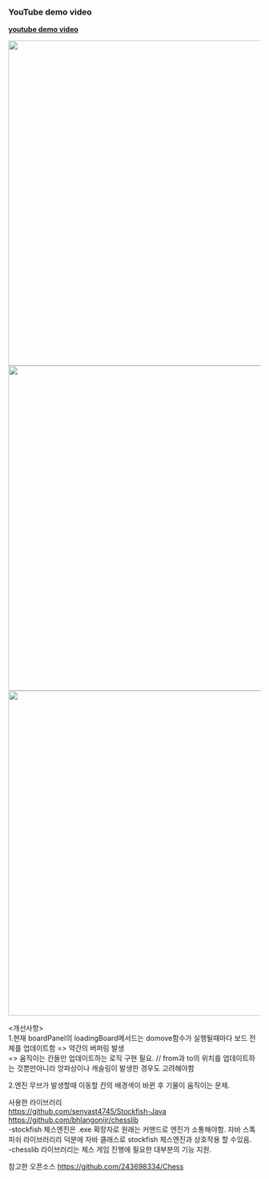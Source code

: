 ### YouTube demo video
**[youtube demo video](https://youtu.be/Cco1NRFp1SQ)**

<img src="https://github.com/user-attachments/assets/4ef177ae-8b00-41aa-a4bc-16f7a1e378b8" width="812" height="648"/>
<img src="https://github.com/user-attachments/assets/0e608749-d607-4fa9-a0c1-ef855a0a8f7c" width="812" height="648"/>
<img src="https://github.com/user-attachments/assets/782afee0-051c-42dd-a2b2-7b03de783be9" width="812" height="648"/>

<개선사항></br>
1.현재 boardPanel의 loadingBoard메서드는 domove함수가 실행될때마다 보드 전체를 업데이트함 => 약간의 버퍼링 발생</br>
=> 움직이는 칸들만 업데이트하는 로직 구현 필요. // from과 to의 위치를 업데이트하는 것뿐만아니라 앙파상이나 캐슬링이 발생한 경우도 고려해야함

2.엔진 무브가 발생할때 이동할 칸의 배경색이 바뀐 후 기물이 움직이는 문제.

사용한 라이브러리</br>
https://github.com/senyast4745/Stockfish-Java</br>
https://github.com/bhlangonijr/chesslib </br>
-stockfish 체스엔진은 .exe 확장자로 원래는 커맨드로 엔진가 소통해야함. 자바 스톡피쉬 라이브러리리 덕분에 자바 클래스로 stockfish 체스엔진과 상호작용 할 수있음.</br>
-chesslib 라이브러리는 체스 게임 진행에 필요한 대부분의 기능 지원.


참고한 오픈소스
https://github.com/243698334/Chess

